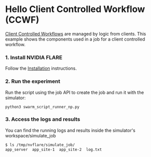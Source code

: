 # Hello Client Controlled Workflow (CCWF)

[Client Controlled Workflows](https://nvflare.readthedocs.io/en/2.6/programming_guide/controllers/client_controlled_workflows.html) are managed
by logic from clients. This example shows the components used in a job for a client controlled workflow.

### 1. Install NVIDIA FLARE

Follow the [Installation](../../getting_started/README.md) instructions.

### 2. Run the experiment

Run the script using the job API to create the job and run it with the simulator:

```
python3 swarm_script_runner_np.py
```

### 3. Access the logs and results

You can find the running logs and results inside the simulator's workspace/simulate_job

```bash
$ ls /tmp/nvflare/simulate_job/
app_server  app_site-1  app_site-2  log.txt

```
